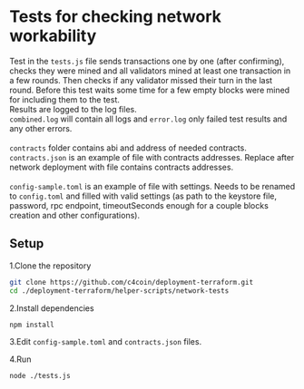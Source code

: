 # Tests for checking network workability

Test in the <code>tests.js</code> file sends transactions one by one (after confirming), checks they were mined and all validators
 mined at least one transaction in a few rounds. Then checks if any validator missed their turn in the last round.
 Before this test waits some time for a few empty blocks were mined for including them to the test.
 <br>
 Results are logged to the log files. <br>
 <code>combined.log</code> will contain all logs and
 <code>error.log</code> only failed test results and any other errors.
 <br>
 <br>
<code>contracts</code> folder contains abi and address of needed contracts.<br>
<code>contracts.json</code> is an example of file with contracts addresses.
Replace after network deployment with file contains contracts addresses.
<br>
<br>
<code>config-sample.toml</code> is an example of file with settings. Needs to be renamed to <code>config.toml</code>
and filled with valid settings (as path to the keystore file, password, rpc endpoint, timeoutSeconds enough for a couple blocks creation and other configurations).

<h2>Setup</h2>

1.Clone the repository

```sh
git clone https://github.com/c4coin/deployment-terraform.git
cd ./deployment-terraform/helper-scripts/network-tests
```

2.Install dependencies <br>

```sh
npm install
```

3.Edit <code>config-sample.toml</code> and <code>contracts.json</code> files. <br>

4.Run

```sh
node ./tests.js
```
